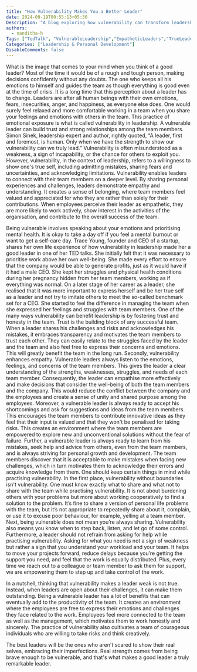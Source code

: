 ```yaml
---
title: "How Vulnerability Makes You a Better Leader"
date: 2024-09-19T00:55:13+05:30
Description: "A blog exploring how vulnerability can transform leadership by building trust, empathy, and fostering an empowered, honest team."
authors:
  - nanditha-h
Tags: ["TedTalk", "VulnerableLeadership","EmpatheticLeaders","TrueLeadership","LeadWithHeart"]
Categories: ["Leadership & Personal Development"]
DisableComments: false
---
```

What is the image that comes to your mind when you think of a good leader? Most of the time it would be of a rough and tough person, making decisions confidently without any doubts. The one who keeps all his emotions to himself and guides the team as though everything is good even at the time of crisis. It is a long time that this perception about a leader has to change. Leaders are after all human beings with their own emotions, fears, insecurities, anger, and happiness, as everyone else does. One would surely feel relaxed and more comfortable working in a team when you share your feelings and emotions with others in the team. This practice of emotional exposure is what is called vulnerability in leadership. A vulnerable leader can build trust and strong relationships among the team members. Simon Sinek, leadership expert and author, rightly quoted, “A leader, first and foremost, is human. Only when we have the strength to show our vulnerability can we truly lead.”
Vulnerability is often misunderstood as a weakness, a sign of incapability, or the chance for others to exploit you. However, vulnerability, in the context of leadership, refers to a willingness to show one's true self, including admitting mistakes, sharing fears and uncertainties, and acknowledging limitations. Vulnerability enables leaders to connect with their team members on a deeper level. By sharing personal experiences and challenges, leaders demonstrate empathy and understanding. It creates a sense of belonging, where team members feel valued and appreciated for who they are rather than solely for their contributions. When employees perceive their leader as empathetic, they are more likely to work actively, show interest in the activities of the organisation, and contribute to the overall success of the team.

Being vulnerable involves speaking about your emotions and prioritising mental health. It is okay to take a day off if you feel a mental burnout or want to get a self-care day. Trace Young, founder and CEO of a startup, shares her own life experience of how vulnerability in leadership made her a good leader in one of her TED talks. She initially felt that it was necessary to prioritise work above her own well-being. She made every effort to ensure that the company would be able to generate profits, just as it would have if it had a male CEO. She kept her struggles and physical health conditions during her pregnancy hidden from her team members, working as if everything was normal. On a later stage of her career as a leader, she realised that it was more important to express herself and be her true self as a leader and not try to imitate others to meet the so-called benchmark set for a CEO. She started to feel the difference in managing the team when she expressed her feelings and struggles with team members.
One of the many ways vulnerability can benefit leadership is by fostering trust and honesty in the team. Trust is the building block of any successful team. When a leader shares his challenges and risks and acknowledges his mistakes, it embraces transparency and motivates the team members to trust each other. They can easily relate to the struggles faced by the leader and the team and also feel free to express their concerns and emotions. This will greatly benefit the team in the long run.
Secondly, vulnerability enhances empathy. Vulnerable leaders always listen to the emotions, feelings, and concerns of the team members. This gives the leader a clear understanding of the strengths, weaknesses, struggles, and needs of each team member. Consequently, the leader can empathise more effectively and make decisions that consider the well-being of both the team members and the company. This would reduce the conflict between the company and the employees and create a sense of unity and shared purpose among the employees.
Moreover, a vulnerable leader is always ready to accept his shortcomings and ask for suggestions and ideas from the team members. This encourages the team members to contribute innovative ideas as they feel that their input is valued and that they won't be penalised for taking risks. This creates an environment where the team members are empowered to explore new and unconventional solutions without the fear of failure.
Further, a vulnerable leader is always ready to learn from his mistakes, seek help and advice from others, even from the team members, and is always striving for personal growth and development. The team members discover that it is acceptable to make mistakes when facing new challenges, which in turn motivates them to acknowledge their errors and acquire knowledge from them.
One should keep certain things in mind while practising vulnerability. In the first place, vulnerability without boundaries isn't vulnerability. One must know exactly what to share and what not to share with the team while practising vulnerability. It is not about burdening others with your problems but more about working cooperatively to find a solution to the problem. It’s fine to share a version of personal life problems with the team, but it’s not appropriate to repeatedly share about it, complain, or use it to excuse poor behaviour, for example, yelling at a team member. Next, being vulnerable does not mean you’re always sharing. Vulnerability also means you know when to step back, listen, and let go of some control. Furthermore, a leader should not refrain from asking for help while practising vulnerability. Asking for what you need is not a sign of weakness but rather a sign that you understand your workload and your team. It helps to move your projects forward, reduce delays because you’re getting the support you need, and feel that the work is equally distributed. Plus, every time we reach out to a colleague or team member to ask them for support, we are empowering them to step up and take control of the work.

In a nutshell, thinking that vulnerability makes a leader weak is not true. Instead, when leaders are open about their challenges, it can make them outstanding. Being a vulnerable leader has a lot of benefits that can eventually add to the productivity of the team. It creates an environment where the employees are free to express their emotions and challenges they face related to the work. Employees feel more connected to the team as well as the management, which motivates them to work honestly and sincerely. The practice of vulnerability also cultivates a team of courageous individuals who are willing to take risks and think creatively. 

The best leaders will be the ones who aren't scared to show their real selves, embracing their imperfections. Real strength comes from being brave enough to be vulnerable, and that's what makes a good leader a truly remarkable leader.

